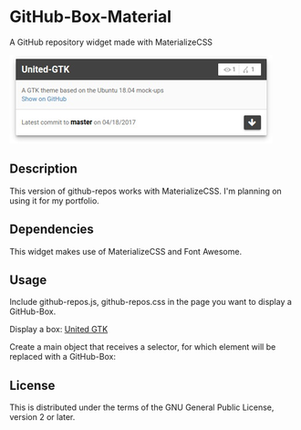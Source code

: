 # GitHub-Box-Material
A GitHub repository widget made with MaterializeCSS

![alt text](https://github.com/marc0tjevp/github-box-material/raw/master/preview.jpeg "Preview")

## Description
This version of github-repos works with MaterializeCSS. I'm planning on using it for my portfolio.

## Dependencies

This widget makes use of MaterializeCSS and Font Awesome.

## Usage
Include github-repos.js, github-repos.css in the page you want to display a GitHub-Box.

Display a box:
	<a href="//github.com/marc0tjevp/United-GTK">United GTK</a>

Create a main object that receives a selector, for which element will be replaced with a GitHub-Box:
	  <script>
	  	GHRepos.create('.projects a')
	  </script>


## License
This is distributed under the terms of the GNU General Public License, version 2 or later.
